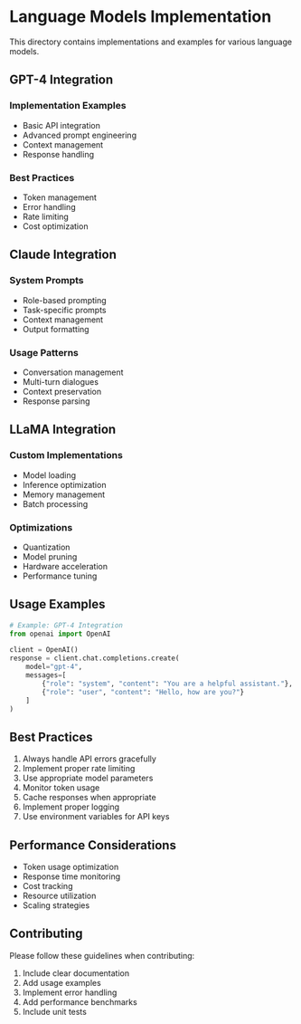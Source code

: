 # Language Models Implementation

This directory contains implementations and examples for various language models.

## GPT-4 Integration

### Implementation Examples
- Basic API integration
- Advanced prompt engineering
- Context management
- Response handling

### Best Practices
- Token management
- Error handling
- Rate limiting
- Cost optimization

## Claude Integration

### System Prompts
- Role-based prompting
- Task-specific prompts
- Context management
- Output formatting

### Usage Patterns
- Conversation management
- Multi-turn dialogues
- Context preservation
- Response parsing

## LLaMA Integration

### Custom Implementations
- Model loading
- Inference optimization
- Memory management
- Batch processing

### Optimizations
- Quantization
- Model pruning
- Hardware acceleration
- Performance tuning

## Usage Examples

```python
# Example: GPT-4 Integration
from openai import OpenAI

client = OpenAI()
response = client.chat.completions.create(
    model="gpt-4",
    messages=[
        {"role": "system", "content": "You are a helpful assistant."},
        {"role": "user", "content": "Hello, how are you?"}
    ]
)
```

## Best Practices

1. Always handle API errors gracefully
2. Implement proper rate limiting
3. Use appropriate model parameters
4. Monitor token usage
5. Cache responses when appropriate
6. Implement proper logging
7. Use environment variables for API keys

## Performance Considerations

- Token usage optimization
- Response time monitoring
- Cost tracking
- Resource utilization
- Scaling strategies

## Contributing

Please follow these guidelines when contributing:
1. Include clear documentation
2. Add usage examples
3. Implement error handling
4. Add performance benchmarks
5. Include unit tests 